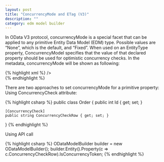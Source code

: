 ```yaml
---
layout: post
title: "ConcurrencyMode and ETag (V3)"
description: ""
category: edm model builder
---
```


In OData V3 protocol, concurrencyMode is a special facet that can be applied to any primitive Entity Data Model (EDM) type. Possible values are “None”, which is the default, and “Fixed”. When used on an EntityType property, ConcurrencyModel specifies that the value of that declared property should be used for optimistic concurrency checks. In the metadata, concurrencyMode will be shown as following:

{% highlight xml %}
<EntityType Name="Order">
    <Key>
        <PropertyRef Name="Id" />
    </Key>
    <Property Name="Id" Type="Edm.Int32" Nullable="false" />
    <Property Name="ConcurrencyCheckRow" Type="Edm.String" Nullable="false" ConcurrencyMode="Fixed" /> />  
</EntityType>
{% endhighlight %}

There are two approaches to set concurrencyMode for a primitive property:
Using ConcurrencyCheck attribute:

{% highlight csharp %}
public class Order
{
    public int Id { get; set; }
    
    [ConcurrencyCheck]
    public string ConcurrencyCheckRow { get; set; }
}
{% endhighlight %}

Using API call

{% highlight csharp %}
ODataModelBuilder builder = new ODataModelBuilder();
builder.Entity<Order>().Property(c => c.ConcurrencyCheckRow).IsConcurrencyToken;
{% endhighlight %}
